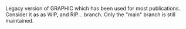 Legacy version of GRAPHIC which has been used for most publications. Consider it as as WIP, and RIP... branch. Only the "main" branch is still maintained.
